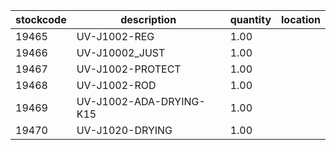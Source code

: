 |stockcode|description|quantity|location|
|---------|-----------|--------|--------|
|19465|UV-J1002-REG|1.00||
|19466|UV-J10002_JUST|1.00||
|19467|UV-J1002-PROTECT|1.00||
|19468|UV-J1002-ROD|1.00||
|19469|UV-J1002-ADA-DRYING-K15|1.00||
|19470|UV-J1020-DRYING|1.00||
